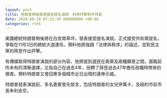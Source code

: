 ```yaml
---
layout: post
title: 特朗普稍後發表接受提名演說　料將抨擊對手拜登
date: 2020-08-28 07:52:50.000000000 +08:00
categories: rthk
---
```


美國總統特朗普稍後將在白宮南草坪，發表接受提名演說，正式接受共和黨提名，爭取在11月3日的總統大選連任，預料他將強調「法律與秩序」的論述，並對民主黨的拜登作出抨擊。

有傳媒取得特朗普演說的部分內容，他將提到選民在兩黨及兩種願景之間，面臨前所未有的清晰選擇，又指自己在過去4年，扭轉了拜登過去47年擔任政職時帶來的損害。預料特朗普又會回應多個城市近日出現的連串示威。

特朗普發表演說前，多名嘉賓會先發言，包括特朗普的女兒伊萬卡，及紐約市前市長朱利安尼。
